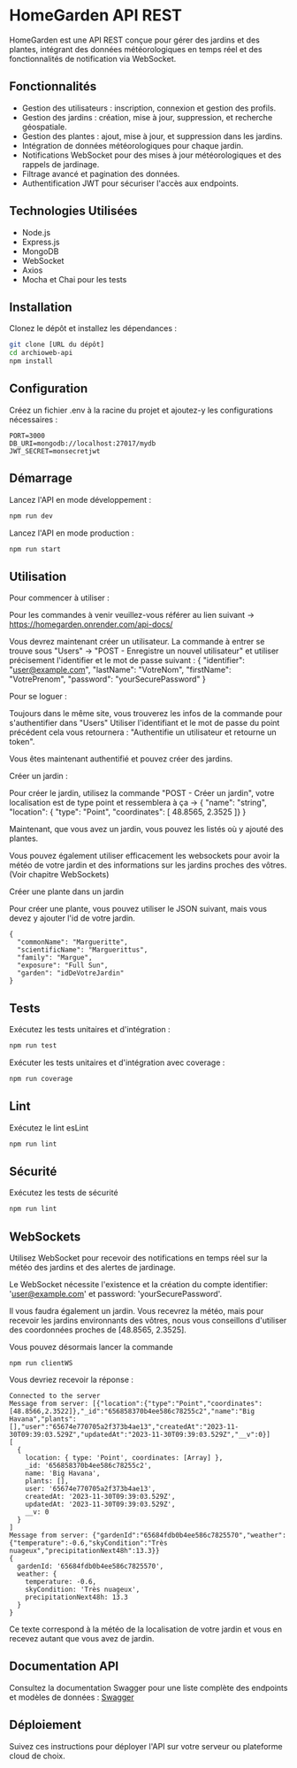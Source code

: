 # HomeGarden API REST

HomeGarden est une API REST conçue pour gérer des jardins et des plantes, intégrant des données météorologiques en temps réel et des fonctionnalités de notification via WebSocket.

## Fonctionnalités

- Gestion des utilisateurs : inscription, connexion et gestion des profils.
- Gestion des jardins : création, mise à jour, suppression, et recherche géospatiale.
- Gestion des plantes : ajout, mise à jour, et suppression dans les jardins.
- Intégration de données météorologiques pour chaque jardin.
- Notifications WebSocket pour des mises à jour météorologiques et des rappels de jardinage.
- Filtrage avancé et pagination des données.
- Authentification JWT pour sécuriser l'accès aux endpoints.

## Technologies Utilisées

- Node.js
- Express.js
- MongoDB
- WebSocket
- Axios
- Mocha et Chai pour les tests

## Installation

Clonez le dépôt et installez les dépendances :

```bash
git clone [URL du dépôt]
cd archioweb-api
npm install
```

## Configuration

Créez un fichier .env à la racine du projet et ajoutez-y les configurations nécessaires :
```env
PORT=3000
DB_URI=mongodb://localhost:27017/mydb
JWT_SECRET=monsecretjwt
```

## Démarrage
Lancez l'API en mode développement :
```bash
npm run dev
```
Lancez l'API en mode production :
```bash
npm run start
```

## Utilisation

Pour commencer à utiliser :

Pour les commandes à venir veuillez-vous référer au lien suivant -> https://homegarden.onrender.com/api-docs/

Vous devrez maintenant créer un utilisateur. La commande à entrer se trouve sous "Users" -> "POST - Enregistre un nouvel utilisateur" et utiliser précisement l'identifier et le mot de passe suivant :
{
  "identifier": "user@example.com",
  "lastName": "VotreNom",
  "firstName": "VotrePrenom",
  "password": "yourSecurePassword"
}

Pour se loguer :

Toujours dans le même site, vous trouverez les infos de la commande pour s'authentifier dans "Users" Utiliser l'identifiant et le mot de passe du point précédent cela vous retournera : "Authentifie un utilisateur et retourne un token".

Vous êtes maintenant authentifié et pouvez créer des jardins.

Créer un jardin :

Pour créer le jardin, utilisez la commande "POST - Créer un jardin", votre localisation est de type point et ressemblera à ça -> {
  "name": "string",
  "location": { "type": "Point", "coordinates": [ 48.8565, 2.3525 ]}
}

Maintenant, que vous avez un jardin, vous pouvez les listés où y ajouté des plantes.

Vous pouvez également utiliser efficacement les websockets pour avoir la météo de votre jardin et des informations sur les jardins proches des vôtres. (Voir chapitre WebSockets)

Créer une plante dans un jardin

Pour créer une plante, vous pouvez utiliser le JSON suivant, mais vous devez y ajouter l'id de votre jardin.
```
{
  "commonName": "Margueritte",
  "scientificName": "Marguerittus",
  "family": "Margue",
  "exposure": "Full Sun",
  "garden": "idDeVotreJardin"
}

```

## Tests
Exécutez les tests unitaires et d'intégration :
```bash
npm run test
```
Exécuter les tests unitaires et d'intégration avec coverage :
```bash
npm run coverage
```

## Lint
Exécutez le lint esLint
```bash
npm run lint
```

## Sécurité
Exécutez les tests de sécurité
```bash
npm run lint
```

## WebSockets
Utilisez WebSocket pour recevoir des notifications en temps réel sur la météo des jardins et des alertes de jardinage.

Le WebSocket nécessite l'existence et la création du compte identifier: 'user@example.com' et password: 'yourSecurePassword'.

Il vous faudra également un jardin. Vous recevrez la météo, mais pour recevoir les jardins environnants des vôtres, nous vous conseillons d'utiliser des coordonnées proches de [48.8565, 2.3525].

Vous pouvez désormais lancer la commande 
```
npm run clientWS
```
Vous devriez recevoir la réponse : 
```
Connected to the server
Message from server: [{"location":{"type":"Point","coordinates":[48.8566,2.3522]},"_id":"656858370b4ee586c78255c2","name":"Big Havana","plants":[],"user":"65674e770705a2f373b4ae13","createdAt":"2023-11-30T09:39:03.529Z","updatedAt":"2023-11-30T09:39:03.529Z","__v":0}]
[
  {
    location: { type: 'Point', coordinates: [Array] },
    _id: '656858370b4ee586c78255c2',
    name: 'Big Havana',
    plants: [],
    user: '65674e770705a2f373b4ae13',
    createdAt: '2023-11-30T09:39:03.529Z',
    updatedAt: '2023-11-30T09:39:03.529Z',
    __v: 0
  }
]
Message from server: {"gardenId":"65684fdb0b4ee586c7825570","weather":{"temperature":-0.6,"skyCondition":"Très nuageux","precipitationNext48h":13.3}}
{
  gardenId: '65684fdb0b4ee586c7825570',
  weather: {
    temperature: -0.6,
    skyCondition: 'Très nuageux',
    precipitationNext48h: 13.3
  }
}
```
Ce texte correspond à la météo de la localisation de votre jardin et vous en recevez autant que vous avez de jardin.


## Documentation API
Consultez la documentation Swagger pour une liste complète des endpoints et modèles de données : [Swagger](https://homegarden.onrender.com/api-docs/)

## Déploiement
Suivez ces instructions pour déployer l'API sur votre serveur ou plateforme cloud de choix.
